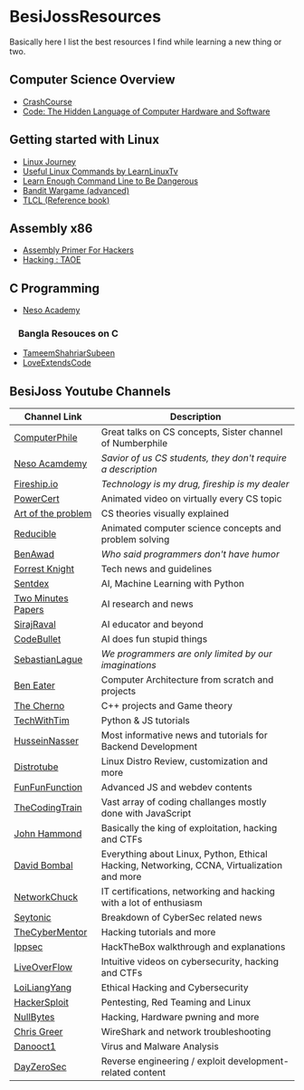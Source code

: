 # BesiJossResources

Basically here I list the best resources I find while learning a new thing or two.

## Computer Science Overview

- [CrashCourse](https://www.youtube.com/playlist?list=PL8dPuuaLjXtNlUrzyH5r6jN9ulIgZBpdo)
- [Code: The Hidden Language of Computer Hardware and Software](<https://raw.githubusercontent.com/muditbac/Reading/master/programming/Charles%20Petzold-Code_%20The%20Hidden%20Language%20of%20Computer%20Hardware%20and%20Software-Microsoft%20Press%20(2000).pdf>)

## Getting started with Linux

- [Linux Journey](https://linuxjourney.com/)
- [Useful Linux Commands by LearnLinuxTv](https://www.youtube.com/playlist?list=PLT98CRl2KxKHaKA9-4_I38sLzK134p4GJ)
- [Learn Enough Command Line to Be Dangerous](https://pdfroom.com/books/learn-enough-command-line-to-be-dangerous-a-tutorial-introduction-to-the-unix-command-line/1j5KLrKGdKr/download)
- [Bandit Wargame (advanced)](https://overthewire.org/wargames/bandit/)
- [TLCL (Reference book)](<https://raw.githubusercontent.com/santosh373/Linux-Basics/master/The%20Linux%20Command%20Line%2C%20A%20Complete%20Introduction%202nd%20(2013).pdf>)

## Assembly x86

- [Assembly Primer For Hackers](https://youtube.com/playlist?list=PL6brsSrstzga43kcZRn6nbSi_GeXoZQhR)
- [Hacking : TAOE](<https://raw.githubusercontent.com/vxlabinfo/lib/master/exploit/Hacking-%20The%20Art%20of%20Exploitation%20(2nd%20ed.%202008)%20-%20Erickson.pdf>)

## C Programming

- [Neso Academy](https://www.youtube.com/playlist?list=PLBlnK6fEyqRhX6r2uhhlubuF5QextdCSM)

### &nbsp; &nbsp; Bangla Resouces on C

- [TameemShahriarSubeen](https://www.rokomari.com/book/123261/computer-programming-1st-2nd-and-3rd-khondo-rokomari-collection)
- [LoveExtendsCode](https://www.youtube.com/c/LoveExtendsCode/)

## BesiJoss Youtube Channels

| Channel Link                                                                  | Description                                                                                |
| ----------------------------------------------------------------------------- | ------------------------------------------------------------------------------------------ |
| [ComputerPhile](https://www.youtube.com/user/Computerphile)                   | Great talks on CS concepts, Sister channel of Numberphile                                  |
| [Neso Acamdemy](https://www.youtube.com/c/nesoacademy/)                       | _Savior of us CS students, they don't require a description_                               |
| [Fireship.io](https://www.youtube.com/c/Fireship)                             | _Technology is my drug, fireship is my dealer_                                             |
| [PowerCert](https://www.youtube.com/c/PowerCertAnimatedVideos)                | Animated video on virtually every CS topic                                                 |
| [Art of the problem](https://www.youtube.com/c/ArtOfTheProblem)               | CS theories visually explained                                                             |
| [Reducible](https://www.youtube.com/c/Reducible)                              | Animated computer science concepts and problem solving                                     |
| [BenAwad](https://www.youtube.com/c/BenAwad97)                                | _Who said programmers don't have humor_                                                    |
| [Forrest Knight](https://www.youtube.com/c/FKnight)                           | Tech news and guidelines                                                                   |
| [Sentdex](https://www.youtube.com/c/sentdex/)                                 | AI, Machine Learning with Python                                                           |
| [Two Minutes Papers](https://www.youtube.com/c/K%C3%A1rolyZsolnai/)           | AI research and news                                                                       |
| [SirajRaval](https://www.youtube.com/c/SirajRaval)                            | AI educator and beyond                                                                     |
| [CodeBullet](https://www.youtube.com/c/CodeBullet/)                           | AI does fun stupid things                                                                  |
| [SebastianLague](https://www.youtube.com/c/SebastianLague)                    | _We programmers are only limited by our imaginations_                                      |
| [Ben Eater](https://www.youtube.com/c/BenEater)                               | Computer Architecture from scratch and projects                                            |
| [The Cherno](https://www.youtube.com/c/TheChernoProject)                      | C++ projects and Game theory                                                               |
| [TechWithTim](https://www.youtube.com/c/TechWithTim)                          | Python & JS tutorials                                                                      |
| [HusseinNasser](https://www.youtube.com/c/HusseinNasser-software-engineering) | Most informative news and tutorials for Backend Development                                |
| [Distrotube](https://www.youtube.com/c/DistroTube/)                           | Linux Distro Review, customization and more                                                |
| [FunFunFunction](https://www.youtube.com/c/funfunfunction)                    | Advanced JS and webdev contents                                                            |
| [TheCodingTrain](https://www.youtube.com/c/TheCodingTrain)                    | Vast array of coding challanges mostly done with JavaScript                                |
| [John Hammond](https://www.youtube.com/c/JohnHammond010)                      | Basically the king of exploitation, hacking and CTFs                                       |
| [David Bombal](https://www.youtube.com/c/DavidBombal)                         | Everything about Linux, Python, Ethical Hacking, Networking, CCNA, Virtualization and more |
| [NetworkChuck](https://www.youtube.com/c/NetworkChuck)                        | IT certifications, networking and hacking with a lot of enthusiasm                         |
| [Seytonic](https://www.youtube.com/c/Seytonic)                                | Breakdown of CyberSec related news                                                         |
| [TheCyberMentor](https://www.youtube.com/c/TheCyberMentor)                    | Hacking tutorials and more                                                                 |
| [Ippsec](https://www.youtube.com/c/ippsec/)                                   | HackTheBox walkthrough and explanations                                                    |
| [LiveOverFlow](https://www.youtube.com/c/LiveOverflow/)                       | Intuitive videos on cybersecurity, hacking and CTFs                                        |
| [LoiLiangYang](https://www.youtube.com/c/LoiLiangYang/)                       | Ethical Hacking and Cybersecurity                                                          |
| [HackerSploit](https://www.youtube.com/c/HackerSploit)                        | Pentesting, Red Teaming and Linux                                                          |
| [NullBytes](https://www.youtube.com/c/NullByteWHT)                            | Hacking, Hardware pwning and more                                                          |
| [Chris Greer](https://www.youtube.com/c/ChrisGreer)                           | WireShark and network troubleshooting                                                      |
| [Danooct1](https://www.youtube.com/c/danooct1)                                | Virus and Malware Analysis                                                                 |
| [DayZeroSec](https://www.youtube.com/c/dayzerosec)                            | Reverse engineering / exploit development-related content                                  |
